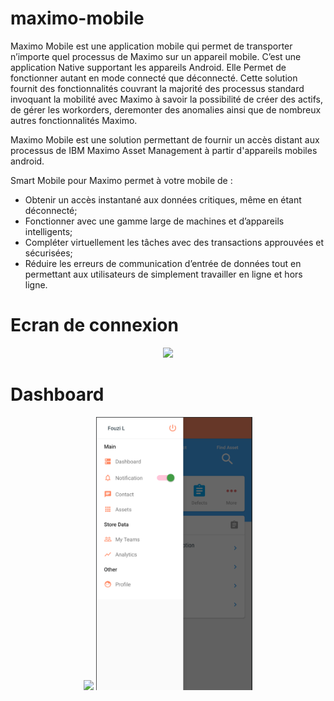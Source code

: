 # maximo-mobile

Maximo Mobile est une application mobile qui permet de transporter n’importe quel processus de Maximo sur un appareil mobile. C’est une application Native supportant les appareils Android. Elle Permet de fonctionner autant en mode connecté que déconnecté. Cette solution fournit des fonctionnalités couvrant la majorité des processus standard invoquant la mobilité avec Maximo à savoir la possibilité de créer des actifs, de gérer les workorders, deremonter des anomalies ainsi que de nombreux autres fonctionnalités Maximo.

Maximo Mobile est une solution permettant de fournir un accès distant aux processus de IBM Maximo Asset Management à partir d'appareils mobiles android.

Smart Mobile pour Maximo permet à votre mobile de :
- Obtenir un accès instantané aux données critiques, même en étant déconnecté;
- Fonctionner avec une gamme large de machines et d’appareils intelligents;
- Compléter virtuellement les tâches avec des transactions approuvées et sécurisées;
- Réduire les erreurs de communication d’entrée de données tout en permettant aux utilisateurs de simplement travailler en ligne et hors ligne.


# Ecran de connexion 

<p align="center">
   <img src="https://github.com/lamkadmi/maximo-mobile-demo/blob/main/screenshots/Capture%20d’écran%202022-04-23%20à%2020.07.35.png" width="300"/>
</p>

# Dashboard

<p align="center">
  <img src="https://github.com/lamkadmi/maximo-mobile-demo/blob/main/screenshots/Capture%20d’écran%202022-04-23%20à%2020.05.04.png" width="250"/>
  <img src="https://github.com/lamkadmi/maximo-mobile-demo/blob/main/screenshots/Capture%20d%E2%80%99%C3%A9cran%202022-03-28%20%C3%A0%2019.54.45.png" width="250"/>
</p>

